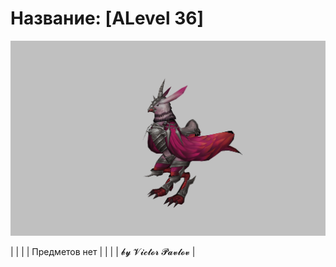 # Название: [ALevel 36]

![t00036.png](t00036.png)

|  |  |
| Предметов нет |  |
|     | 𝓫𝔂 𝓥𝓲𝓬𝓽𝓸𝓻 𝓟𝓪𝓿𝓵𝓸𝓿   |